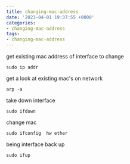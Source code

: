 ```yaml
---
title: changing-mac-address
date: '2023-04-01 19:37:55 +0000'
categories:
- changing-mac-address
tags:
- changing-mac-address
---
```



get existing mac address of interface to change

`sudo ip addr`

get a look at existing mac's on network

`arp -a`

take down interface

`sudo ifdown `<interface>

change mac

`sudo ifconfig `<interface>` hw ether `<new address>

being interface back up

`sudo ifup `<interface>